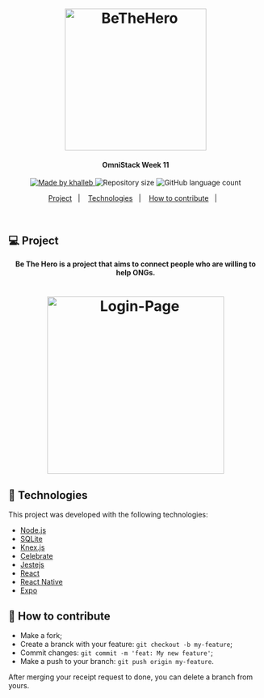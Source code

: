 <h1 align="center">
    <img alt="BeTheHero" title="#Be The Hero" src=".github/logo.svg" width="280px" />
</h1>

<h4 align="center"> 
	OmniStack Week 11
</h4>
<p align="center">
  <a target="_blank" href="https://www.linkedin.com/in/khalleb/">
    <img alt="Made by khalleb" src="https://img.shields.io/badge/made%20by-Khalleb-%2304D361">
  </a>

  <img alt="Repository size" src="https://img.shields.io/github/repo-size/khalleb/be-the-hero">

  <img alt="GitHub language count" src="https://img.shields.io/github/languages/count/khalleb/be-the-hero?color=%2304D361">

</p>

<p align="center">
  <a href="#-project">Project</a>&nbsp;&nbsp;&nbsp;|&nbsp;&nbsp;&nbsp;
  <a href="#rocket-Technologies">Technologies</a>&nbsp;&nbsp;&nbsp;|&nbsp;&nbsp;&nbsp;
  <a href="#-how-to-contribute">How to contribute</a>&nbsp;&nbsp;&nbsp;|&nbsp;&nbsp;&nbsp;
</p>

<br>

## 💻 Project
<p align="center">
  <strong>Be The Hero is a project that aims to connect people who are willing to help ONGs.</strong>
</p>

<h1 align="center">
    <img alt="Login-Page" title="Login-Page" src=".github/heroes.png" width="350px" />
</h1>

## :rocket: Technologies

This project was developed with the following technologies:

- [Node.js](https://nodejs.org/en/) 
- [SQLite](https://www.sqlite.org/index.html) 
- [Knex.js](http://knexjs.org/) 
- [Celebrate](https://github.com/arb/celebrate/) 
- [Jestejs](https://jestjs.io/) 
- [React](https://reactjs.org)
- [React Native](https://facebook.github.io/react-native/)
- [Expo](https://expo.io/)

## 🤔 How to contribute

- Make a fork;
- Create a branck with your feature: `git checkout -b my-feature`;
- Commit changes: `git commit -m 'feat: My new feature'`;
- Make a push to your branch: `git push origin my-feature`.

After merging your receipt request to done, you can delete a branch from yours.
